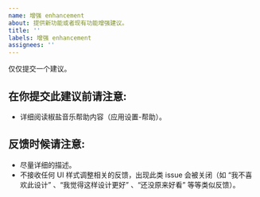 ```yaml
---
name: 增强 enhancement
about: 提供新功能或者现有功能增强建议。
title: ''
labels: 增强 enhancement
assignees: ''
---
```


仅仅提交一个建议。

在你提交此建议前请注意:
-------------------------

- 详细阅读椒盐音乐帮助内容（应用设置-帮助）。

反馈时候请注意:
-------------------------
- 尽量详细的描述。
- 不接收任何 UI 样式调整相关的反馈，出现此类 issue 会被关闭（如 “我不喜欢此设计” 、“我觉得这样设计更好” 、“还没原来好看” 等等类似反馈）。
